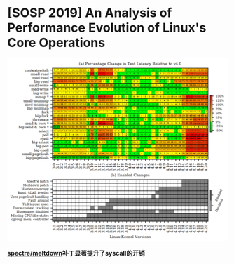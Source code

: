# [SOSP 2019] An Analysis of Performance Evolution of Linux's Core Operations

![Syscall1](images/Syscall1.png)

**[spectre/meltdown](https://meltdownattack.com/)补丁显著提升了syscall的开销**
